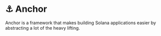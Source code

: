 # ⚓ Anchor

Anchor is a framework that makes building Solana applications easier by abstracting a lot of the heavy lifting.
